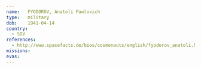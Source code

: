 ```yaml
---
name:	FYODOROV, Anatoli Pawlovich
type:	military
dob:	1941-04-14
country:
  - SOV
references:
  - http://www.spacefacts.de/bios/cosmonauts/english/fyodorov_anatoli.htm
missions:
evas:
---
```

